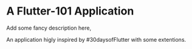 # A Flutter-101 Application

Add some fancy description here,





An application higly inspired by #30daysofFlutter with some extentions.
